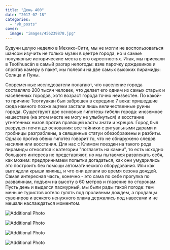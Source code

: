 ```yaml
---
title: "День 400"
date: "2017-07-18"
categories: 
  - "vk_posts"
cover:
  image: "images/456239878.jpg"
---
```


Будучи целую неделю в Мехико-Сити, мы не могли не воспользоваться шансом изучить не только музеи в центре города, но и самые популярные исторические места в его окрестностях. Итак, мы приехали в Teotihuacán в самый разгар непогоды: взяв парочку дождевиков и спрятав камеру в пакет, мы полезли на две самых высоких пирамиды: Солнца и Луны.

<!--more-->

Современные исследователи полагают, что население города составляло 200 тысяч человек, что делает его одним из самых старых и населенных городов, хотя возраст города точно неизвестен. По какой-то причине Теотиуакан был заброшен в середине 7 века: пришедшие сюда намного позже ацтеки застали лишь величественные руины города. Существуют две основные гипотезы гибели города: иноземное нашествие (на этом месте не могу не улыбнуться) и восстание угнетенных низов против правящей касты знати и жрецов. Город был разрушен почти до основания: все тайники с ритуальными дарами и гробницы разграблены, а священные статуи обезображены и разбиты. Однако против обеих гипотез говорит то, что не обнаружено следов насилия или восстания. Для нас с Климом поездки на такого рода пирамиды относятся к категории "поглазеть на камни", то есть исходно большого интереса не представляют, но мы пытаемся развлекать себя, как можем: предпринимаем попытки догадаться, как они умудрились это построить без помощи автоматического оборудования. Или как выглядели крыши жилищ, и что они делали во время сезона дождей. Самая интересная часть, конечно - это сама по себе прогулка по развалинам, подъем на высоту в 60 метров и глазение по сторонам. Пусть день и выдался пасмурный, мы были рады такой погоде: тем меньше туристов хотело гулять под проливным дождем, а продавцы сувениров и всякого ненужного хлама держались под навесами и не мешали наслаждаться моментом.

![Additional Photo](https://vodpop.ru/wp-content/uploads/2023/07/456239879.jpg)

![Additional Photo](https://vodpop.ru/wp-content/uploads/2023/07/456239875.jpg)

![Additional Photo](https://vodpop.ru/wp-content/uploads/2023/07/456239876.jpg)

![Additional Photo](https://vodpop.ru/wp-content/uploads/2023/07/456239877.jpg)
